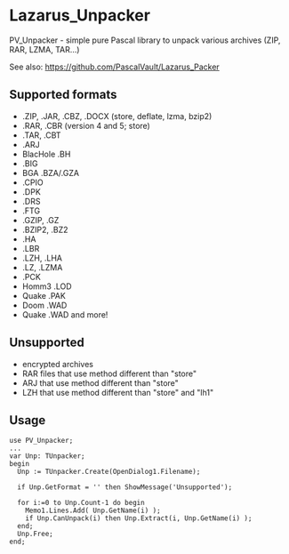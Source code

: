 # Lazarus_Unpacker
PV_Unpacker - simple pure Pascal library to unpack various archives (ZIP, RAR, LZMA, TAR...)

See also:
https://github.com/PascalVault/Lazarus_Packer

## Supported formats ##
- .ZIP, .JAR, .CBZ, .DOCX (store, deflate, lzma, bzip2)
- .RAR, .CBR (version 4 and 5; store)
- .TAR, .CBT
- .ARJ
- BlacHole .BH
- .BIG
- BGA .BZA/.GZA
- .CPIO
- .DPK
- .DRS
- .FTG
- .GZIP, .GZ
- .BZIP2, .BZ2
- .HA
- .LBR
- .LZH, .LHA
- .LZ, .LZMA
- .PCK
- Homm3 .LOD
- Quake .PAK
- Doom .WAD
- Quake .WAD
and more!

## Unsupported ###
- encrypted archives
- RAR files that use method different than "store"
- ARJ that use method different than "store"
- LZH that use method different than "store" and "lh1"

## Usage ###
    use PV_Unpacker;
    ...
    var Unp: TUnpacker;
    begin
      Unp := TUnpacker.Create(OpenDialog1.Filename);
    
      if Unp.GetFormat = '' then ShowMessage('Unsupported');
    
      for i:=0 to Unp.Count-1 do begin
        Memo1.Lines.Add( Unp.GetName(i) );
        if Unp.CanUnpack(i) then Unp.Extract(i, Unp.GetName(i) );
      end;
      Unp.Free;
    end;  
